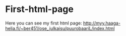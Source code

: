 # First-html-page

Here you can see my first html page:
http://myy.haaga-helia.fi/~ber451/ose_julkaisu/puurobaariL/index.html

